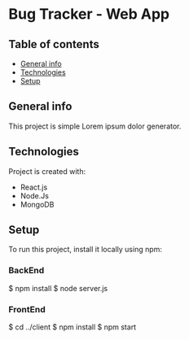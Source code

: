 # Bug Tracker - Web App

## Table of contents
* [General info](#general-info)
* [Technologies](#technologies)
* [Setup](#setup)

## General info
This project is simple Lorem ipsum dolor generator.
	
## Technologies
Project is created with:
* React.js
* Node.Js
* MongoDB
	
## Setup
To run this project, install it locally using npm:

### BackEnd
$ npm install
$ node server.js


### FrontEnd
$ cd ../client
$ npm install
$ npm start
